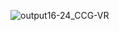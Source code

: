 ![output16-24_CCG-VR](https://github.com/Hiren8055/Master_schedule/assets/84771286/c1738cb0-d8a1-4363-af41-a735384c2b3a)
